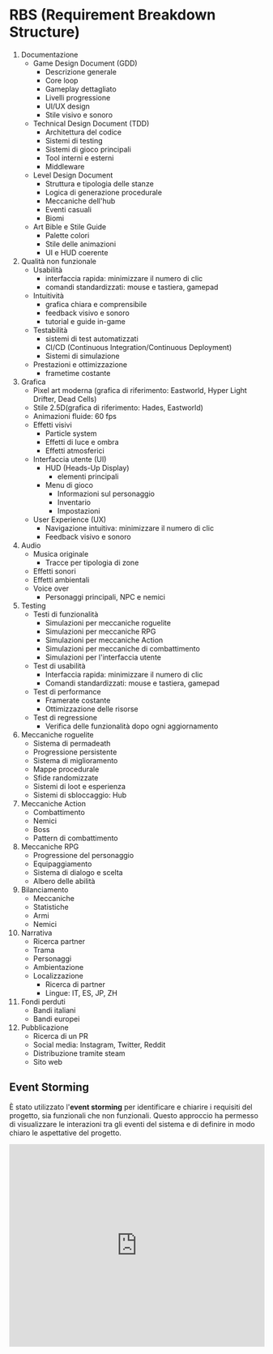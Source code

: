 # RBS (Requirement Breakdown Structure)

1. Documentazione
    - Game Design Document (GDD)
        - Descrizione generale
        - Core loop
        - Gameplay dettagliato
        - Livelli progressione
        - UI/UX design
        - Stile visivo e sonoro
    - Technical Design Document (TDD)
        - Architettura del codice
        - Sistemi di testing
        - Sistemi di gioco principali
        - Tool interni e esterni
        - Middleware
    - Level Design Document
        - Struttura e tipologia delle stanze
        - Logica di generazione procedurale
        - Meccaniche dell'hub
        - Eventi casuali
        - Biomi
    - Art Bible e Stile Guide
        - Palette colori
        - Stile delle animazioni
        - UI e HUD coerente
2. Qualità non funzionale
    - Usabilità
        - interfaccia rapida: minimizzare il numero di clic
        - comandi standardizzati: mouse e tastiera, gamepad
    - Intuitività
        - grafica chiara e comprensibile
        - feedback visivo e sonoro
        - tutorial e guide in-game
    - Testabilità
        - sistemi di test automatizzati
        - CI/CD (Continuous Integration/Continuous Deployment)
        - Sistemi di simulazione
    - Prestazioni e ottimizzazione
        - frametime costante
3. Grafica
    - Pixel art moderna (grafica di riferimento: Eastworld, Hyper Light Drifter, Dead Cells)
    - Stile 2.5D(grafica di riferimento: Hades, Eastworld)
    - Animazioni fluide: 60 fps
    - Effetti visivi
        - Particle system
        - Effetti di luce e ombra
        - Effetti atmosferici
    - Interfaccia utente (UI)
        - HUD (Heads-Up Display)
            - elementi principali
        - Menu di gioco
            - Informazioni sul personaggio
            - Inventario
            - Impostazioni
    - User Experience (UX)
        - Navigazione intuitiva: minimizzare il numero di clic
        - Feedback visivo e sonoro
4. Audio
    - Musica originale
        - Tracce per tipologia di zone
    - Effetti sonori
    - Effetti ambientali
    - Voice over
        - Personaggi principali, NPC e nemici
5. Testing
    - Testi di funzionalità
        - Simulazioni per meccaniche roguelite
        - Simulazioni per meccaniche RPG
        - Simulazioni per meccaniche Action
        - Simulazioni per meccaniche di combattimento
        - Simulazioni per l'interfaccia utente
    - Test di usabilità
        - Interfaccia rapida: minimizzare il numero di clic
        - Comandi standardizzati: mouse e tastiera, gamepad
    - Test di performance
        - Framerate costante
        - Ottimizzazione delle risorse
    - Test di regressione
        - Verifica delle funzionalità dopo ogni aggiornamento
6. Meccaniche roguelite
    - Sistema di permadeath
    - Progressione persistente
    - Sistema di miglioramento
    - Mappe procedurale
    - Sfide randomizzate
    - Sistemi di loot e esperienza
    - Sistemi di sbloccaggio: Hub
7. Meccaniche Action
    - Combattimento
    - Nemici
    - Boss
    - Pattern di combattimento
8. Meccaniche RPG
    - Progressione del personaggio
    - Equipaggiamento
    - Sistema di dialogo e scelta
    - Albero delle abilità
9. Bilanciamento
    - Meccaniche
    - Statistiche
    - Armi
    - Nemici
10. Narrativa
    - Ricerca partner
    - Trama
    - Personaggi
    - Ambientazione
    - Localizzazione
        - Ricerca di partner
        - Lingue: IT, ES, JP, ZH
11. Fondi perduti
    - Bandi italiani
    - Bandi europei
12. Pubblicazione
    - Ricerca di un PR
    - Social media: Instagram, Twitter, Reddit
    - Distribuzione tramite steam
    - Sito web

## Event Storming

È stato utilizzato l'**event storming** per identificare e chiarire i requisiti
del progetto, sia funzionali che non funzionali. Questo approccio ha permesso di
visualizzare le interazioni tra gli eventi del sistema e di definire in modo
chiaro le aspettative del progetto.

<iframe src="https://miro.com/app/board/uXjVJat9vbM=/"
width="100%" height="400px" frameborder="0"></iframe>
